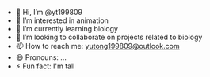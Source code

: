 - 👋 Hi, I’m @yt199809
- 👀 I’m interested in animation
- 🌱 I’m currently learning biology
- 💞️ I’m looking to collaborate on projects related to biology
- 📫 How to reach me: yutong199809@outlook.com
- 😄 Pronouns: ...
- ⚡ Fun fact: I'm tall

